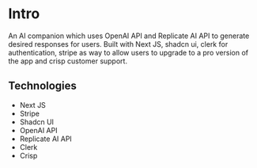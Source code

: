 # Intro

An AI companion which uses OpenAI API and Replicate AI API to generate desired responses for users. Built with Next JS, shadcn ui, clerk for authentication, stripe as way to allow users to upgrade to a pro version of the app and crisp customer support.

## Technologies

- Next JS
- Stripe
- Shadcn UI
- OpenAI API
- Replicate AI API
- Clerk
- Crisp
